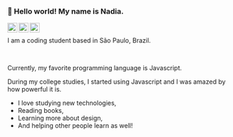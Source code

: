 ### 👋 Hello world! My name is Nadia.
<a target="_blank" href="https://www.linkedin.com/in/nadia-ayala/">
  <img align="left" alt="LinkdeIN" width="22px" src="https://cdn.jsdelivr.net/npm/simple-icons@v3/icons/linkedin.svg" />
</a>
<a target="_blank" href="https://www.instagram.com/nadiaayalah/">
  <img align="left" alt="Instagram" width="22px" src="https://cdn.jsdelivr.net/npm/simple-icons@v3/icons/instagram.svg" />
</a>
<a target="_blank" href="mailto:nadiaayalanogueira@gmail.com">
  <img align="left" alt="Gmail" width="22px" src="https://cdn.jsdelivr.net/npm/simple-icons@v3/icons/gmail.svg" />
</a><br>

<p> I am a coding student based in São Paulo, Brazil. </p> <br>
<p> Currently, my favorite programming language is Javascript.
<p> During my college studies, I started using Javascript and I was amazed by how powerful it is. <br> 
<ul>
  <li> I love studying new technologies,  </li>
  <li> Reading books, </li>
  <li> Learning more about design, </li>
  <li> And helping other people learn as well! </li>
</ul>
  
